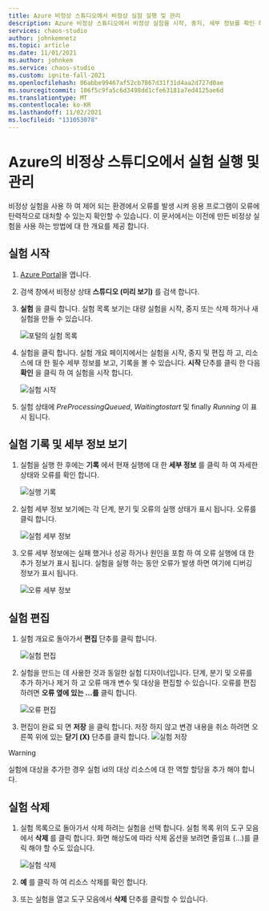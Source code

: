 ```yaml
---
title: Azure 비정상 스튜디오에서 비정상 실험 실행 및 관리
description: Azure 비정상 스튜디오에서 비정상 실험을 시작, 중지, 세부 정보를 확인 하 고 기록 하는 방법에 대해 알아봅니다.
services: chaos-studio
author: johnkemnetz
ms.topic: article
ms.date: 11/01/2021
ms.author: johnkem
ms.service: chaos-studio
ms.custom: ignite-fall-2021
ms.openlocfilehash: 06abbe99467af52cb7867d31f31d4aa2d727d0ae
ms.sourcegitcommit: 106f5c9fa5c6d3498dd1cfe63181a7ed4125ae6d
ms.translationtype: MT
ms.contentlocale: ko-KR
ms.lasthandoff: 11/02/2021
ms.locfileid: "131053078"
---
```

# <a name="run-and-manage-an-experiment-in-azure-chaos-studio"></a>Azure의 비정상 스튜디오에서 실험 실행 및 관리

비정상 실험을 사용 하 여 제어 되는 환경에서 오류를 발생 시켜 응용 프로그램이 오류에 탄력적으로 대처할 수 있는지 확인할 수 있습니다. 이 문서에서는 이전에 만든 비정상 실험을 사용 하는 방법에 대 한 개요를 제공 합니다.

## <a name="start-an-experiment"></a>실험 시작

1. [Azure Portal](https://portal.azure.com)을 엽니다.

2. 검색 창에서 비정상 상태 **스튜디오 (미리 보기)** 를 검색 합니다.

3. **실험** 을 클릭 합니다. 실험 목록 보기는 대량 실험을 시작, 중지 또는 삭제 하거나 새 실험을 만들 수 있습니다.

    ![포털의 실험 목록](images/run-experiment-list.png)

4. 실험을 클릭 합니다. 실험 개요 페이지에서는 실험을 시작, 중지 및 편집 하 고, 리소스에 대 한 필수 세부 정보를 보고, 기록을 볼 수 있습니다. **시작** 단추를 클릭 한 다음 **확인** 을 클릭 하 여 실험을 시작 합니다.

    ![실험 시작](images/run-experiment-start.png)

5. 실험 상태에 *PreProcessingQueued*, *Waitingtostart* 및 finally *Running* 이 표시 됩니다.

## <a name="view-experiment-history-and-details"></a>실험 기록 및 세부 정보 보기

1. 실험을 실행 한 후에는 **기록** 에서 현재 실행에 대 한 **세부 정보** 를 클릭 하 여 자세한 상태와 오류를 확인 합니다.

    ![실행 기록](images/run-experiment-history.png)

2. 실험 세부 정보 보기에는 각 단계, 분기 및 오류의 실행 상태가 표시 됩니다. 오류를 클릭 합니다.

    ![실험 세부 정보](images/run-experiment-details.png)

3. 오류 세부 정보에는 실패 했거나 성공 하거나 원인을 포함 하 여 오류 실행에 대 한 추가 정보가 표시 됩니다. 실험을 실행 하는 동안 오류가 발생 하면 여기에 디버깅 정보가 표시 됩니다.

    ![오류 세부 정보](images/run-experiment-fault.png)

## <a name="edit-experiment"></a>실험 편집

1. 실험 개요로 돌아가서 **편집** 단추를 클릭 합니다.

    ![실험 편집](images/run-edit.png)

2. 실험을 만드는 데 사용한 것과 동일한 실험 디자이너입니다. 단계, 분기 및 오류를 추가 하거나 제거 하 고 오류 매개 변수 및 대상을 편집할 수 있습니다. 오류를 편집 하려면 **오류 옆에 있는 ...를** 클릭 합니다.

    ![오류 편집](images/run-edit-ellipses.png)

3. 편집이 완료 되 면 **저장** 을 클릭 합니다. 저장 하지 않고 변경 내용을 취소 하려면 오른쪽 위에 있는 **닫기 (X)** 단추를 클릭 합니다.
  ![실험 저장](images/run-edit-save.png)

> [!WARNING]
> 실험에 대상을 추가한 경우 실험 id의 대상 리소스에 대 한 역할 할당을 추가 해야 합니다.

## <a name="delete-experiment"></a>실험 삭제
1. 실험 목록으로 돌아가서 삭제 하려는 실험을 선택 합니다. 실험 목록 위의 도구 모음에서 **삭제** 를 클릭 합니다. 화면 해상도에 따라 삭제 옵션을 보려면 줄임표 (...)를 클릭 해야 할 수도 있습니다.

    ![실험 삭제](images/run-delete.png)

2. **예** 를 클릭 하 여 리소스 삭제를 확인 합니다.

3. 또는 실험을 열고 도구 모음에서 **삭제** 단추를 클릭할 수 있습니다.
